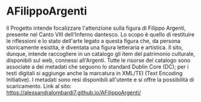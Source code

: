 # AFilippoArgenti
Il Progetto intende focalizzare l'attenzione sulla figura di Filippo Argenti, presente nel Canto VIII dell'Inferno dantesco.
Lo scopo è quello di restituire le riflessioni e lo stato dell'arte legato a questa figura che, da persona storicamente esistita, è diventata una figura letteraria e artistica. Il sito, dunque, intende raccogliere in un catalogo gli item del patrimonio culturale, disponibili sul web, connessi all'Argenti.
Tutte le risorse del catalogo sono associate a dei metadati che seguono lo standard Dublin Core (DC); per i testi digitali si aggiunge anche la marcatura in XML/TEI (Text Encoding Initiative). I metadati sono resi disponibili all'utente e si offre la possibilità di scaricamento.
Link al sito: https://alessandralombardi7.github.io/AFilippoArgenti/ 

